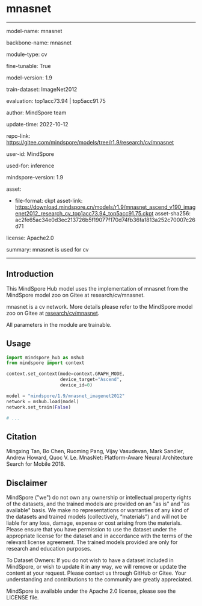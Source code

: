 # mnasnet

---

model-name: mnasnet

backbone-name: mnasnet

module-type: cv

fine-tunable: True

model-version: 1.9

train-dataset: ImageNet2012

evaluation: top1acc73.94 | top5acc91.75

author: MindSpore team

update-time: 2022-10-12

repo-link: <https://gitee.com/mindspore/models/tree/r1.9/research/cv/mnasnet>

user-id: MindSpore

used-for: inference

mindspore-version: 1.9

asset:

-
    file-format: ckpt
    asset-link: <https://download.mindspore.cn/models/r1.9/mnasnet_ascend_v190_imagenet2012_research_cv_top1acc73.94_top5acc91.75.ckpt>
    asset-sha256: ac2fe65ac34e0d3ec213726b5f19077f170d74fb36fa1813a252c70007c26d71

license: Apache2.0

summary: mnasnet is used for cv

---

## Introduction

This MindSpore Hub model uses the implementation of mnasnet from the MindSpore model zoo on Gitee at research/cv/mnasnet.

mnasnet is a cv network. More details please refer to the MindSpore model zoo on Gitee at [research/cv/mnasnet](https://gitee.com/mindspore/models/blob/r1.9/research/cv/mnasnet/README_CN.md).

All parameters in the module are trainable.

## Usage

```python
import mindspore_hub as mshub
from mindspore import context

context.set_context(mode=context.GRAPH_MODE,
                    device_target="Ascend",
                    device_id=0)

model = "mindspore/1.9/mnasnet_imagenet2012"
network = mshub.load(model)
network.set_train(False)

# ...
```

## Citation

Mingxing Tan, Bo Chen, Ruoming Pang, Vijay Vasudevan, Mark Sandler, Andrew Howard, Quoc V. Le. MnasNet: Platform-Aware Neural Architecture Search for Mobile 2018.

## Disclaimer

MindSpore ("we") do not own any ownership or intellectual property rights of the datasets, and the trained models are provided on an "as is" and "as available" basis. We make no representations or warranties of any kind of the datasets and trained models (collectively, “materials”) and will not be liable for any loss, damage, expense or cost arising from the materials. Please ensure that you have permission to use the dataset under the appropriate license for the dataset and in accordance with the terms of the relevant license agreement. The trained models provided are only for research and education purposes.

To Dataset Owners: If you do not wish to have a dataset included in MindSpore, or wish to update it in any way, we will remove or update the content at your request. Please contact us through GitHub or Gitee. Your understanding and contributions to the community are greatly appreciated.

MindSpore is available under the Apache 2.0 license, please see the LICENSE file.
